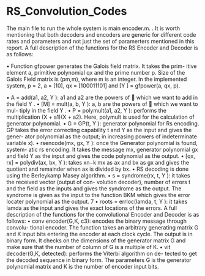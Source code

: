RS_Convolution_Codes
====================
The main file to run the whole system is main encoder.m. . It is worth
mentioning that both decoders and encoders are generic for different code
rates and parameters and not just the set of paramerters mentioned in this
report. A full description of the functions for the RS Encoder and Decoder
is as follows:

• Function gfpower generates the Galois field matrix. It takes the prim-
itive element a, primitive polynomial qx and the prime number p.
Size of the Galois Field matrix is (pm,m), where m is an integer.
In the implemented system, p = 2, a = [10], qx = [100011101] and
[Y ] = gfpower(a, qx, p).

• A = add(a1, a2, Y ): a1 and a2 are the powers of  which we want to
add in the field Y .
• [M] = mult(a, b, Y ): a, b are the powers of  which we want to mul-
tiply in the field Y .
• P = polymult(a1, a2, Y ): performs the multiplication (X + a1)(X +
a2). Here, polymult is used for the calculation of generator polynomial.
• G = GP(t, Y ): generator polynomial for Rs encoding. GP takes the
error correcting capability t and Y as the input and gives the gener-
ator polynomial as the output; in increasing powers of indeterminate
variable x).
• rsencode(mx, gx, Y ): once the Generator polynomial is found, system-
atic rs encoding. It takes the message mx, generator polynomial gx
and field Y as the input and gives the code polynomial as the output.
• [qx, rx] = polydiv(ax, bx, Y ): takes xn−k mx as ax and bx as gx and
gives the quotient and remainder when ax is divided by bx.
• RS decoding is done using the Berleykamp Masey algorithm.
• s = syndrome(rx, t, Y ): it takes the received vector (output of con-
volution decoder), number of errors t and the field as the inputs and
gives the syndrome as the output. The syndrome is given as the input
to the function BKM which gives the error locater polynomial as the
output.
7
• roots = errloc(lamda, t, Y ): it takes lamda as the input and gives the
exact locations of the errors.
A full description of the functions for the convolutional Encoder and Decoder
is as follows:
• conv encoder(G,K, c3): encodes the binary message through convolu-
tional encoder. The function takes an arbitrary generating matrix G
and K input bits entering the encoder at each clock cycle. The output
is in binary form. It checks on the dimensions of the generator matrix
G and make sure that the number of column of G is a multiple of K.
• vit decoder(G,K, detected): performs the Viterbi algorithm on de-
tected to get the decoded sequence in binary form. The parameters G
is the generator polynomial matrix and K is the number of encoder
input bits.
